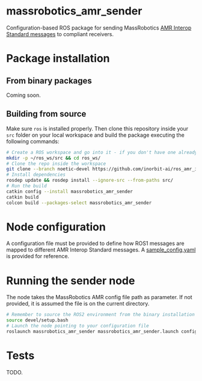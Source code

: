 # massrobotics_amr_sender

Configuration-based ROS package for sending MassRobotics [AMR Interop Standard messages](https://github.com/MassRobotics-AMR/AMR_Interop_Standard) to compliant receivers.

# Package installation

## From binary packages

Coming soon.

## Building from source

Make sure `ros` is installed properly. Then clone this repository inside your `src` folder on your local workspace and build the package executing the following commands:

```bash
# Create a ROS workspace and go into it - if you don't have one already
mkdir -p ~/ros_ws/src && cd ros_ws/
# Clone the repo inside the workspace
git clone --branch noetic-devel https://github.com/inorbit-ai/ros_amr_interop.git ./src
# Install dependencies
rosdep update && rosdep install --ignore-src --from-paths src/
# Run the build
catkin config --install massrobotics_amr_sender
catkin build
colcon build --packages-select massrobotics_amr_sender
```
# Node configuration

A configuration file must be provided to define how ROS1 messages are mapped to different AMR Interop Standard messages. A [sample_config.yaml](https://github.com/inorbit-ai/ros_amr_interop/blob/foxy-devel/massrobotics_amr_sender_py/sample_config.yaml) is provided for reference.

# Running the sender node

The node takes the MassRobotics AMR config file path as parameter. If not provided, it is assumed the file is on the current directory.

```bash
# Remember to source the ROS2 environment from the binary installation or your workspace overlay
source devel/setup.bash
# Launch the node pointing to your configuration file
roslaunch massrobotics_amr_sender massrobotics_amr_sender.launch config_file:=/path/to/config.yaml
```


# Tests

TODO.